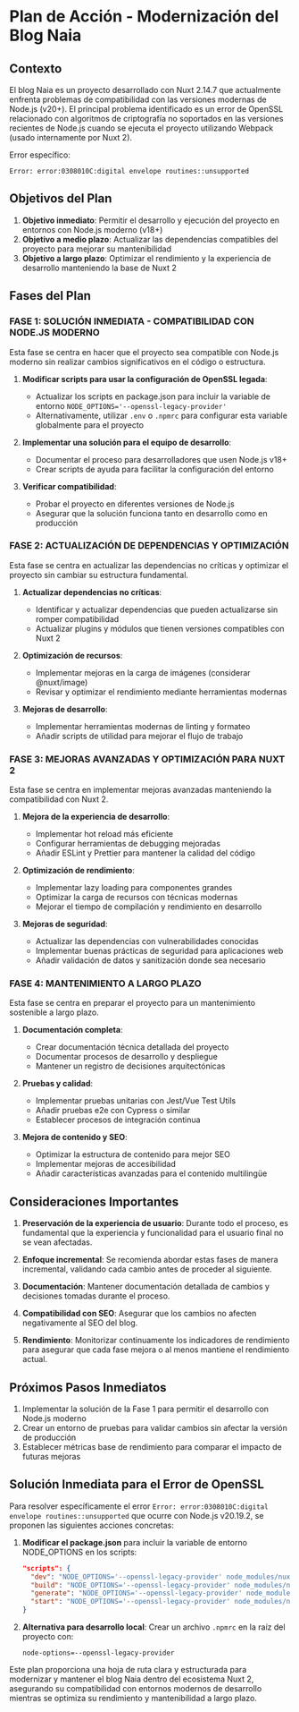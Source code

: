 # Plan de Acción - Modernización del Blog Naia

## Contexto

El blog Naia es un proyecto desarrollado con Nuxt 2.14.7 que actualmente enfrenta problemas de compatibilidad con las versiones modernas de Node.js (v20+). El principal problema identificado es un error de OpenSSL relacionado con algoritmos de criptografía no soportados en las versiones recientes de Node.js cuando se ejecuta el proyecto utilizando Webpack (usado internamente por Nuxt 2).

Error específico:
```
Error: error:0308010C:digital envelope routines::unsupported
```

## Objetivos del Plan

1. **Objetivo inmediato**: Permitir el desarrollo y ejecución del proyecto en entornos con Node.js moderno (v18+)
2. **Objetivo a medio plazo**: Actualizar las dependencias compatibles del proyecto para mejorar su mantenibilidad
3. **Objetivo a largo plazo**: Optimizar el rendimiento y la experiencia de desarrollo manteniendo la base de Nuxt 2

## Fases del Plan

### FASE 1: SOLUCIÓN INMEDIATA - COMPATIBILIDAD CON NODE.JS MODERNO

Esta fase se centra en hacer que el proyecto sea compatible con Node.js moderno sin realizar cambios significativos en el código o estructura.

1. **Modificar scripts para usar la configuración de OpenSSL legada**:
   - Actualizar los scripts en package.json para incluir la variable de entorno `NODE_OPTIONS='--openssl-legacy-provider'`
   - Alternativamente, utilizar `.env` o `.npmrc` para configurar esta variable globalmente para el proyecto

2. **Implementar una solución para el equipo de desarrollo**:
   - Documentar el proceso para desarrolladores que usen Node.js v18+ 
   - Crear scripts de ayuda para facilitar la configuración del entorno

3. **Verificar compatibilidad**:
   - Probar el proyecto en diferentes versiones de Node.js
   - Asegurar que la solución funciona tanto en desarrollo como en producción

### FASE 2: ACTUALIZACIÓN DE DEPENDENCIAS Y OPTIMIZACIÓN

Esta fase se centra en actualizar las dependencias no críticas y optimizar el proyecto sin cambiar su estructura fundamental.

1. **Actualizar dependencias no críticas**:
   - Identificar y actualizar dependencias que pueden actualizarse sin romper compatibilidad
   - Actualizar plugins y módulos que tienen versiones compatibles con Nuxt 2

2. **Optimización de recursos**:
   - Implementar mejoras en la carga de imágenes (considerar @nuxt/image)
   - Revisar y optimizar el rendimiento mediante herramientas modernas

3. **Mejoras de desarrollo**:
   - Implementar herramientas modernas de linting y formateo
   - Añadir scripts de utilidad para mejorar el flujo de trabajo

### FASE 3: MEJORAS AVANZADAS Y OPTIMIZACIÓN PARA NUXT 2

Esta fase se centra en implementar mejoras avanzadas manteniendo la compatibilidad con Nuxt 2.

1. **Mejora de la experiencia de desarrollo**:
   - Implementar hot reload más eficiente
   - Configurar herramientas de debugging mejoradas
   - Añadir ESLint y Prettier para mantener la calidad del código

2. **Optimización de rendimiento**:
   - Implementar lazy loading para componentes grandes
   - Optimizar la carga de recursos con técnicas modernas
   - Mejorar el tiempo de compilación y rendimiento en desarrollo

3. **Mejoras de seguridad**:
   - Actualizar las dependencias con vulnerabilidades conocidas
   - Implementar buenas prácticas de seguridad para aplicaciones web
   - Añadir validación de datos y sanitización donde sea necesario

### FASE 4: MANTENIMIENTO A LARGO PLAZO

Esta fase se centra en preparar el proyecto para un mantenimiento sostenible a largo plazo.

1. **Documentación completa**:
   - Crear documentación técnica detallada del proyecto
   - Documentar procesos de desarrollo y despliegue
   - Mantener un registro de decisiones arquitectónicas

2. **Pruebas y calidad**:
   - Implementar pruebas unitarias con Jest/Vue Test Utils
   - Añadir pruebas e2e con Cypress o similar
   - Establecer procesos de integración continua

3. **Mejora de contenido y SEO**:
   - Optimizar la estructura de contenido para mejor SEO
   - Implementar mejoras de accesibilidad
   - Añadir características avanzadas para el contenido multilingüe

## Consideraciones Importantes

1. **Preservación de la experiencia de usuario**: Durante todo el proceso, es fundamental que la experiencia y funcionalidad para el usuario final no se vean afectadas.

2. **Enfoque incremental**: Se recomienda abordar estas fases de manera incremental, validando cada cambio antes de proceder al siguiente.

3. **Documentación**: Mantener documentación detallada de cambios y decisiones tomadas durante el proceso.

4. **Compatibilidad con SEO**: Asegurar que los cambios no afecten negativamente al SEO del blog.

5. **Rendimiento**: Monitorizar continuamente los indicadores de rendimiento para asegurar que cada fase mejora o al menos mantiene el rendimiento actual.

## Próximos Pasos Inmediatos

1. Implementar la solución de la Fase 1 para permitir el desarrollo con Node.js moderno
2. Crear un entorno de pruebas para validar cambios sin afectar la versión de producción
3. Establecer métricas base de rendimiento para comparar el impacto de futuras mejoras

## Solución Inmediata para el Error de OpenSSL

Para resolver específicamente el error `Error: error:0308010C:digital envelope routines::unsupported` que ocurre con Node.js v20.19.2, se proponen las siguientes acciones concretas:

1. **Modificar el package.json** para incluir la variable de entorno NODE_OPTIONS en los scripts:
   ```json
   "scripts": {
     "dev": "NODE_OPTIONS='--openssl-legacy-provider' node_modules/nuxt/bin/nuxt.js",
     "build": "NODE_OPTIONS='--openssl-legacy-provider' node_modules/nuxt/bin/nuxt.js build",
     "generate": "NODE_OPTIONS='--openssl-legacy-provider' node_modules/nuxt/bin/nuxt.js generate",
     "start": "NODE_OPTIONS='--openssl-legacy-provider' node_modules/nuxt/bin/nuxt.js start"
   }
   ```

2. **Alternativa para desarrollo local**: Crear un archivo `.npmrc` en la raíz del proyecto con:
   ```
   node-options=--openssl-legacy-provider
   ```

Este plan proporciona una hoja de ruta clara y estructurada para modernizar y mantener el blog Naia dentro del ecosistema Nuxt 2, asegurando su compatibilidad con entornos modernos de desarrollo mientras se optimiza su rendimiento y mantenibilidad a largo plazo.